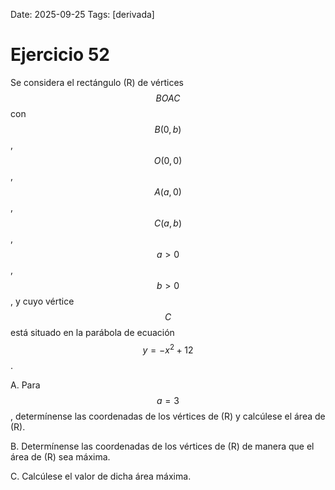 Date: 2025-09-25
Tags: [derivada]

# Ejercicio 52

 
Se considera el rectángulo (R) de vértices  $$ BOAC$$   con  $$ B(0,b)$$  ,  $$ O(0,0)$$  ,  $$ A(a,0)$$  ,  $$ C(a,b)$$  ,  $$ a>0$$  ,  $$ b>0$$  , y cuyo vértice  $$ C$$   está situado en la parábola de ecuación  $$ y=-x^2+12$$  .

A.    Para  $$ a=3$$  , determínense las coordenadas de los vértices de (R) y calcúlese el área de (R).

B.    Determínense las coordenadas de los vértices de (R) de manera que el área de (R) sea máxima.

C.    Calcúlese el valor de dicha área máxima.

